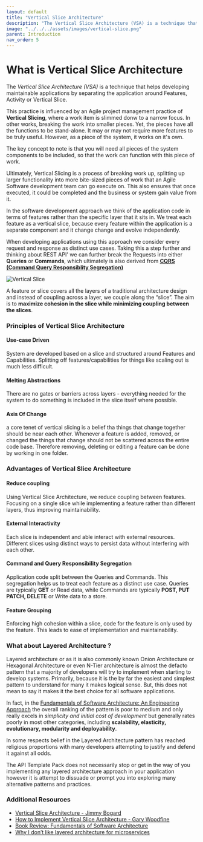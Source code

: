 ```yaml
---
layout: default
title: "Vertical Slice Architecture"
description: "The Vertical Slice Architecture (VSA) is a technique that helps developing maintainable applications by separating the application around Features, Activity or Vertical Slice."
image: "../../../assets/images/vertical-slice.png"
parent: Introduction
nav_order: 5
---
```

# What is Vertical Slice Architecture

The *Vertical Slice Architecture (VSA)* is a technique that helps developing maintainable applications by separating the application around Features, Activity or Vertical Slice.

This practice is influenced by an Agile project management practice of **Vertical Slicing**, where a work item is slimmed donw to a narrow focus. In other works, breaking the work into smaller pieces. Yet, the pieces have all the functions to be stand-alone. It may or may not require more features to be truly useful. However, as a piece of the system, it works on it's own.

The key concept to note is that you will need all pieces of the system components to be included, so that the work can function with this piece of work.

Ultimately, Vertical Slicing is a process of breaking work up, splitting up larger functionality into more bite-sized pieces of work that an Agile Software development team can go execute on. This also ensures that once executed, it could be completed and the business or system gain value from it.

In the software development approach we think of the application code in terms of features rather than the specific layer that it sits in. We treat each feature as a vertical slice, because every feature within the application is a separate component and it change change and evolve independently.

When developing applications using this approach we consider every request and response as distinct use cases. Taking this a step further and thinking about REST API' we can further break the Requests into either **Queries** or **Commands**, which ultimately is also derived from **[CQRS (Command Query Responsiblity Segregation)](https://www.apitemplatepack.com/docs/introduction/cqrs-introduction/)**

![Vertical Slice](../../../assets/images/vertical-slice.png)

A feature or slice covers all the layers of a traditional architecture design and instead of coupling across a layer, we couple along the “slice”. The aim is to **maximize cohesion in the slice while minimizing coupling between the slices**.

### Principles of Vertical Slice Architecture

#### Use-case Driven
System are developed based on a slice and structured around Features and Capabilities. Splitting off features/capabilities for things like scaling out is much less difficult.

#### Melting Abstractions
There are no gates or barriers across layers - everything needed for the system to do something is included in the slice itself where possible.

#### Axis Of Change
a core tenet of vertical slicing is a belief tha things that change together should be near each other. Whenever a feature is added, removed, or changed the things that change should not be scattered across the entire code base. Therefore removing, deleting or editing a feature can be done by working in one folder.

### Advantages of Vertical Slice Architecture

#### Reduce coupling

Using Vertical Slice Architecture, we reduce coupling between features. Focusing on a single slice while implementing a feature rather than different layers, thus improving maintainability.

#### External Interactivity

Each slice is independent and able interact with external resources. Different slices using distinct ways to persist data without interfering with each other.

#### Command and Query Responsibility Segregation

Application code split between the Queries and Commands. This segregation helps us to treat each feature as a distinct use case.  Queries are typically **GET** or Read data, while Commands are typically **POST, PUT PATCH, DELETE** or Write data to a store.

#### Feature Grouping

Enforcing high cohesion within a slice, code for the feature is only used by the feature. This leads to ease of implementation and maintainability.

### What about Layered Architecture ?

Layered architecture or as it is also commonly known Onion Architecture or Hexagonal Architecture or even N-Tier architecture is almost the defacto pattern that a majority of developers will try to implement when starting to develop systems.  Primarily, because it is the by far the easiest and simplest pattern to understand for many it makes logical sense. But, this does not mean to say it makes it the best choice for all software applications. 

In fact, in the [Fundamentals of Software Architecture: An Engineering Approach](https://amzn.to/3zz8apP) the overall ranking of the pattern is poor to medium and only really excels in *simplicity and initial cost of development* but generally rates poorly in most other categories, including **scalability, elasticity, evolutionary, modularity and deployability**.

In some respects belief in the Layered Architecture pattern has reached religious proportions with many developers attempting to justify and defend it against all odds.

The API Template Pack does not necessarily stop or get in the way of you implementing any layered architecture approach in your application however it is attempt to dissuade or prompt you into exploring many alternative patterns and practices.


### Additional Resources

- [Vertical Slice Architecture - Jimmy Bogard](https://jimmybogard.com/vertical-slice-architecture/ "Vertical Slice Architecture - Jimmy Bogard")
- [How to Implement Vertical Slice Architecture - Gary Woodfine](https://garywoodfine.com/implementing-vertical-slice-architecture/ "How to Implement Vertical Slice Architecture - Gary Woodfine")
- [Book Review: Fundamentals of Software Architecture](https://garywoodfine.com/book-review-fundamentals-of-software-architecture "Book Review: Fundamentals of Software Architecture - Gary Woodfine")
- [Why I don’t like layered architecture for microservices](https://garywoodfine.com/why-i-dont-like-layered-architecture-for-microservices/ "Why I don’t like layered architecture for microservices - Gary Woodfine")
